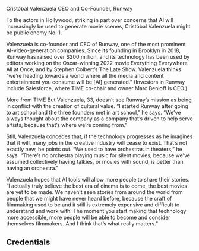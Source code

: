 Cristóbal Valenzuela
CEO and Co-Founder, Runway

To the actors in Hollywood, striking in part over concerns that AI will increasingly be used to generate movie scenes, Cristóbal Valenzuela might be public enemy No. 1.

Valenzuela is co-founder and CEO of Runway, one of the most prominent AI-video-generation companies. Since its founding in Brooklyn in 2018, Runway has raised over $200 million, and its technology has been used by editors working on the Oscar-winning 2022 movie Everything Everywhere All at Once, and by Stephen Colbert’s The Late Show. Valenzuela thinks “we’re heading towards a world where all the media and content entertainment you consume will be [AI] generated.” (Investors in Runway include Salesforce, where TIME co-chair and owner Marc Benioff is CEO.)

More from TIME
But Valenzuela, 33, doesn’t see Runway’s mission as being in conflict with the creation of cultural value. “I started Runway after going to art school and the three founders met in art school,” he says. “We’ve always thought about the company as a company that’s driven to help serve artists, because that’s where we’re coming from.”

Still, Valenzuela concedes that, if the technology progresses as he imagines that it will, many jobs in the creative industry will cease to exist. That’s not exactly new, he points out. “We used to have orchestras in theaters,” he says. “There’s no orchestra playing music for silent movies, because we’ve assumed collectively having talkies, or movies with sound, is better than having an orchestra.”

Valenzuela hopes that AI tools will allow more people to share their stories. “I actually truly believe the best era of cinema is to come, the best movies are yet to be made. We haven’t seen stories from around the world from people that we might have never heard before, because the craft of filmmaking used to be and it still is extremely expensive and difficult to understand and work with. The moment you start making that technology more accessible, more people will be able to become and consider themselves filmmakers. And I think that’s what really matters.”

## Credentials